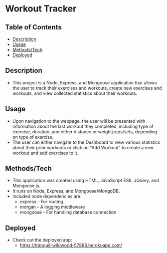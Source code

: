 # Workout Tracker

## Table of Contents

- [Description](#Description)  
- [Usage](#Usage)
- [Methods/Tech](#Methods/Tech)
- [Deployed](#Deployed)

## Description

- This project is a Node, Express, and Mongoose application that allows the user to
track their exercises and workouts, create new exercises and workouts, and view
collected statistics about their workouts.

## Usage

- Upon navigation to the webpage, the user will be presented with information about
the last workout they completed, including type of exercise, duration, and either 
distance or weight/reps/sets, depending on type of exercise.
- The user can either navigate to the Dashboard to view various statistics about
their prior workouts or click on "Add Workout" to create a new workout and add exercises
to it.

## Methods/Tech

- This application was created using HTML, JavaScript ES6, JQuery, and Mongoose.js.
- It runs on Node, Express, and Mongoose/MongoDB.
- Included node dependencies are:
    - express - For routing
    - morgan - A logging middleware
    - mongoose - For handling database connection

## Deployed

- Check out the deployed app:
    - https://tranquil-wildwood-57886.herokuapp.com/
